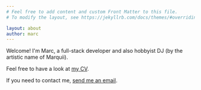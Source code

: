 ```yaml
---
# Feel free to add content and custom Front Matter to this file.
# To modify the layout, see https://jekyllrb.com/docs/themes/#overriding-theme-defaults

layout: about
author: marc
---
```


Welcome! I'm Marc, a full-stack developer and also hobbyist DJ (by the artistic name of Marquii).

Feel free to have a look at [my CV](/cv.html).

If you need to contact me, [send me an email](mailto:marc.sances@coetic.cat).